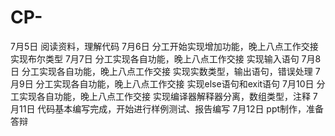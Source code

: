 # CP-
7月5日
阅读资料，理解代码
7月6日
分工开始实现增加功能，晚上八点工作交接
实现布尔类型
7月7日
分工实现各自功能，晚上八点工作交接
实现输入语句
7月8日
分工实现各自功能，晚上八点工作交接
实现实数类型，输出语句，错误处理
7月9日
分工实现各自功能，晚上八点工作交接
实现else语句和exit语句
7月10日
分工实现各自功能，晚上八点工作交接
实现编译器解释器分离，数组类型，注释
7月11日
代码基本编写完成，开始进行样例测试、报告编写
7月12日
ppt制作，准备答辩
